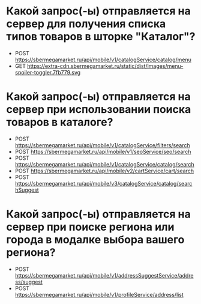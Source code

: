 # Какой запрос(-ы) отправляется на сервер для получения списка типов товаров в шторке "Каталог"?
- POST https://sbermegamarket.ru/api/mobile/v1/catalogService/catalog/menu
- GET https://extra-cdn.sbermegamarket.ru/static/dist/images/menu-spoiler-toggler.7fb779.svg

# Какой запрос(-ы) отправляется на сервер при использовании поиска товаров в каталоге?
- POST https://sbermegamarket.ru/api/mobile/v1/catalogService/filters/search
- POST https://sbermegamarket.ru/api/mobile/v1/seoService/seo/search
- POST https://sbermegamarket.ru/api/mobile/v1/catalogService/catalog/search
- POST https://sbermegamarket.ru/api/mobile/v2/cartService/cart/search
- POST https://sbermegamarket.ru/api/mobile/v3/catalogService/catalog/searchSuggest

# Какой запрос(-ы) отправляется на сервер при поиске региона или города в модалке выбора вашего региона?
- POST https://sbermegamarket.ru/api/mobile/v1/addressSuggestService/address/suggest
- POST https://sbermegamarket.ru/api/mobile/v1/profileService/address/list